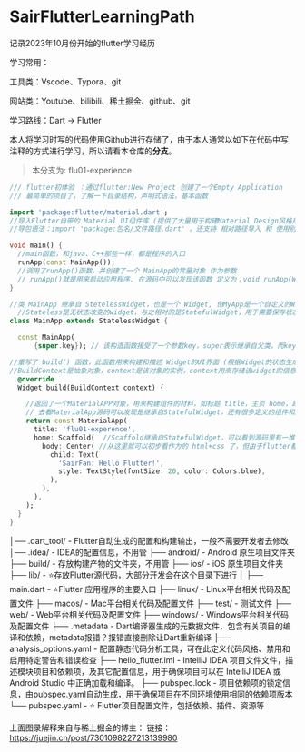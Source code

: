 # SairFlutterLearningPath
记录2023年10月份开始的flutter学习经历



学习常用：

工具类：Vscode、Typora、git

网站类：Youtube、bilibili、稀土掘金、github、git



学习路线：Dart -> Flutter 



本人将学习时写的代码使用Github进行存储了，由于本人通常以如下在代码中写注释的方式进行学习，所以请看本仓库的**分支**。

> 本分支为: flu01-experience

```dart
/// flutter初体验 ：通过flutter:New Project 创建了一个Empty Application
/// 最简单的项目了，了解一下目录结构，声明式语法，基本函数

import 'package:flutter/material.dart';
//导入Flutter自带的 Material UI组件库 (提供了大量用于构建Material Design风格用户界面的组件和工具)
//导包语法：import 'package:包名/文件路径.dart' 。还支持 相对路径导入 和 使用别名进行命名空间控制 别名后面添加 as

void main() {
  //main函数，和java、C++那些一样，都是程序的入口
  runApp(const MainApp());
  //调用了runApp()函数，并创建了一个 MainApp的常量对象 作为参数
  // runApp()就是用来启动应用程序. 在源码中可以发现该函数 定义为：void runApp(Widget app)，所以MainAPP()就需要是一个Widget
}

//类 MainApp 继承自 StetelessWidget，也是一个 Widget, 但MyApp是一个自定义的Widget类，代表了整个应用程序的 根组件
  //Stateless是无状态改变的widget，与之相对的是StatefulWidget，用于需要保存状态，且可能出现状态改变
class MainApp extends StatelessWidget {

  const MainApp(
      {super.key}); // 该构造函数接受了一个参数key，super表示继承自父类，而key用于确定该widget在widget树中的唯一性的

//重写了 build() 函数，此函数用来构建和描述 Widget的UI界面 (根据Widget的状态生成新的Widget树)，该build()通常在第一次构建和状态更新才改变
//BuildContext是抽象对象，context是该对象的实例，context用来存储该widget的信息，可以帮助定位，获取父类、子类组件的位置，也可以传递路由参数、获取媒体信息
  @override
  Widget build(BuildContext context) {

    //返回了一个MaterialAPP对象，用来构建组件的材料，如标题 title，主页 home，路由 router等
    // 去看MaterialApp源码可以发现是继承自StatefulWidget，还有很多定义的组件和属性，会发现 title是String类型，而home是widget类型
    return const MaterialApp(
      title: 'flu01-experence',
      home: Scaffold(  //Scaffold继承自StatefulWidget，可以看到源码里有一堆定义好的组件，比如appbar,drawer之类的
        body: Center( //从这里就可以初步看作为的 html+css 了，但由于flutter都是widget,所以这些Center(),Text()都是widget
          child: Text(
            'SairFan: Hello Flutter!',
            style: TextStyle(fontSize: 20, color: Colors.blue),
          ),
        ),
      ),
    );
  }
}
```


│── .dart_tool/								- Flutter自动生成的配置和构建输出，一般不需要开发者去修改
│── .idea/										- IDEA的配置信息，不用管
├── android/                  - Android 原生项目文件夹
├── build/                    - 存放构建产物的文件夹，不用管
├── ios/                      - iOS 原生项目文件夹
├── lib/                      - ⭐存放Flutter源代码，大部分开发会在这个目录下进行
│   ├── main.dart             - ⭐Flutter 应用程序的主要入口
├── linux/										- Linux平台相关代码及配置文件
├── macos/										- Mac平台相关代码及配置文件
├── test/											- 测试文件
├── web/											- Web平台相关代码及配置文件
├── windows/									- Windows平台相关代码及配置文件
├── .metadata									- Dart编译器生成的元数据文件，包含有关项目的编译和依赖，metadata报错？报错直接删除让Dart重新编译
├── analysis_options.yaml			- 配置静态代码分析工具，可在此定义代码风格、禁用和启用特定警告和错误检查
├── hello_flutter.iml					- IntelliJ IDEA 项目文件文件，描述模块项目和依赖项，及其它配置信息，用于确保项目可以在 IntelliJ IDEA 或 Android Studio 中正确加载和编译。
├── pubspec.lock							- 项目依赖项的锁定信息，由pubspec.yaml自动生成，用于确保项目在不同环境使用相同的依赖项版本
└── pubspec.yaml              - ⭐ Flutter项目配置文件，包括依赖、插件、资源等

上面图录解释来自与稀土掘金的博主：
链接：https://juejin.cn/post/7301098227213139980
